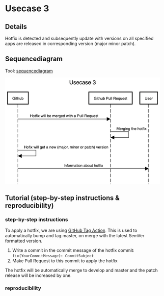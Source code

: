 # Usecase 3

## Details

Hotfix is detected and subsequently update with versions on all specified apps are released in corresponding version (major minor patch).

## Sequencediagram
Tool: [sequencediagram](https://sequencediagram.org/)

![Usecase3](Images/Usecase-3.png)

## Tutorial (step-by-step instructions & reproducibility)
### step-by-step instructions
To apply a hotfix, we are using [GitHub Tag Action](https://github.com/mathieudutour/github-tag-action#github-tag-action). This is used to automatically bump and tag master, on merge with the latest SemVer formatted version.  
1. Write a commit in the commit message of the hotfix commit: ```fix(YourCommitMessage): CommitSubject```
2. Make Pull Request to this commit to apply the hotfix 

The hotfix will be automatically merge to develop and master and the patch release will be increased by one.

### reproducibility

